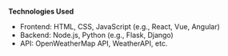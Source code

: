 **Technologies Used**

*   Frontend: HTML, CSS, JavaScript (e.g., React, Vue, Angular)
*   Backend: Node.js, Python (e.g., Flask, Django)
*   API: OpenWeatherMap API, WeatherAPI, etc.
